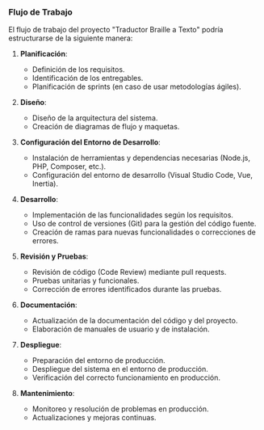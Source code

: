 ### Flujo de Trabajo

El flujo de trabajo del proyecto "Traductor Braille a Texto" podría estructurarse de la siguiente manera:

1. **Planificación**:
   - Definición de los requisitos.
   - Identificación de los entregables.
   - Planificación de sprints (en caso de usar metodologías ágiles).

2. **Diseño**:
   - Diseño de la arquitectura del sistema.
   - Creación de diagramas de flujo y maquetas.

3. **Configuración del Entorno de Desarrollo**:
   - Instalación de herramientas y dependencias necesarias (Node.js, PHP, Composer, etc.).
   - Configuración del entorno de desarrollo (Visual Studio Code, Vue, Inertia).

4. **Desarrollo**:
   - Implementación de las funcionalidades según los requisitos.
   - Uso de control de versiones (Git) para la gestión del código fuente.
   - Creación de ramas para nuevas funcionalidades o correcciones de errores.

5. **Revisión y Pruebas**:
   - Revisión de código (Code Review) mediante pull requests.
   - Pruebas unitarias y funcionales.
   - Corrección de errores identificados durante las pruebas.

6. **Documentación**:
   - Actualización de la documentación del código y del proyecto.
   - Elaboración de manuales de usuario y de instalación.

7. **Despliegue**:
   - Preparación del entorno de producción.
   - Despliegue del sistema en el entorno de producción.
   - Verificación del correcto funcionamiento en producción.

8. **Mantenimiento**:
   - Monitoreo y resolución de problemas en producción.
   - Actualizaciones y mejoras continuas.

